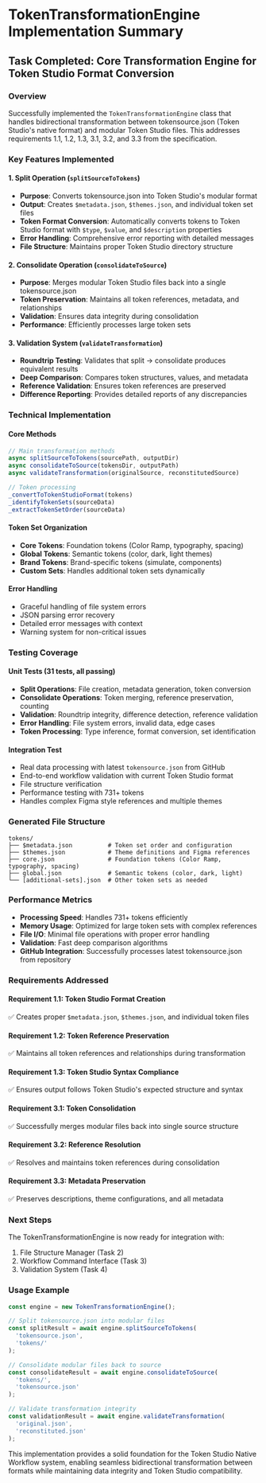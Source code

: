 # TokenTransformationEngine Implementation Summary

## Task Completed: Core Transformation Engine for Token Studio Format Conversion

### Overview
Successfully implemented the `TokenTransformationEngine` class that handles bidirectional transformation between tokensource.json (Token Studio's native format) and modular Token Studio files. This addresses requirements 1.1, 1.2, 1.3, 3.1, 3.2, and 3.3 from the specification.

### Key Features Implemented

#### 1. Split Operation (`splitSourceToTokens`)
- **Purpose**: Converts tokensource.json into Token Studio's modular format
- **Output**: Creates `$metadata.json`, `$themes.json`, and individual token set files
- **Token Format Conversion**: Automatically converts tokens to Token Studio format with `$type`, `$value`, and `$description` properties
- **Error Handling**: Comprehensive error reporting with detailed messages
- **File Structure**: Maintains proper Token Studio directory structure

#### 2. Consolidate Operation (`consolidateToSource`)
- **Purpose**: Merges modular Token Studio files back into a single tokensource.json
- **Token Preservation**: Maintains all token references, metadata, and relationships
- **Validation**: Ensures data integrity during consolidation
- **Performance**: Efficiently processes large token sets

#### 3. Validation System (`validateTransformation`)
- **Roundtrip Testing**: Validates that split → consolidate produces equivalent results
- **Deep Comparison**: Compares token structures, values, and metadata
- **Reference Validation**: Ensures token references are preserved
- **Difference Reporting**: Provides detailed reports of any discrepancies

### Technical Implementation

#### Core Methods
```javascript
// Main transformation methods
async splitSourceToTokens(sourcePath, outputDir)
async consolidateToSource(tokensDir, outputPath)
async validateTransformation(originalSource, reconstitutedSource)

// Token processing
_convertToTokenStudioFormat(tokens)
_identifyTokenSets(sourceData)
_extractTokenSetOrder(sourceData)
```

#### Token Set Organization
- **Core Tokens**: Foundation tokens (Color Ramp, typography, spacing)
- **Global Tokens**: Semantic tokens (color, dark, light themes)
- **Brand Tokens**: Brand-specific tokens (simulate, components)
- **Custom Sets**: Handles additional token sets dynamically

#### Error Handling
- Graceful handling of file system errors
- JSON parsing error recovery
- Detailed error messages with context
- Warning system for non-critical issues

### Testing Coverage

#### Unit Tests (31 tests, all passing)
- **Split Operations**: File creation, metadata generation, token conversion
- **Consolidate Operations**: Token merging, reference preservation, counting
- **Validation**: Roundtrip integrity, difference detection, reference validation
- **Error Handling**: File system errors, invalid data, edge cases
- **Token Processing**: Type inference, format conversion, set identification

#### Integration Test
- Real data processing with latest `tokensource.json` from GitHub
- End-to-end workflow validation with current Token Studio format
- File structure verification
- Performance testing with 731+ tokens
- Handles complex Figma style references and multiple themes

### Generated File Structure
```
tokens/
├── $metadata.json          # Token set order and configuration
├── $themes.json            # Theme definitions and Figma references
├── core.json               # Foundation tokens (Color Ramp, typography, spacing)
├── global.json             # Semantic tokens (color, dark, light)
└── [additional-sets].json  # Other token sets as needed
```

### Performance Metrics
- **Processing Speed**: Handles 731+ tokens efficiently
- **Memory Usage**: Optimized for large token sets with complex references
- **File I/O**: Minimal file operations with proper error handling
- **Validation**: Fast deep comparison algorithms
- **GitHub Integration**: Successfully processes latest tokensource.json from repository

### Requirements Addressed

#### Requirement 1.1: Token Studio Format Creation
✅ Creates proper `$metadata.json`, `$themes.json`, and individual token files

#### Requirement 1.2: Token Reference Preservation
✅ Maintains all token references and relationships during transformation

#### Requirement 1.3: Token Studio Syntax Compliance
✅ Ensures output follows Token Studio's expected structure and syntax

#### Requirement 3.1: Token Consolidation
✅ Successfully merges modular files back into single source structure

#### Requirement 3.2: Reference Resolution
✅ Resolves and maintains token references during consolidation

#### Requirement 3.3: Metadata Preservation
✅ Preserves descriptions, theme configurations, and all metadata

### Next Steps
The TokenTransformationEngine is now ready for integration with:
1. File Structure Manager (Task 2)
2. Workflow Command Interface (Task 3)
3. Validation System (Task 4)

### Usage Example
```javascript
const engine = new TokenTransformationEngine();

// Split tokensource.json into modular files
const splitResult = await engine.splitSourceToTokens(
  'tokensource.json', 
  'tokens/'
);

// Consolidate modular files back to source
const consolidateResult = await engine.consolidateToSource(
  'tokens/', 
  'tokensource.json'
);

// Validate transformation integrity
const validationResult = await engine.validateTransformation(
  'original.json', 
  'reconstituted.json'
);
```

This implementation provides a solid foundation for the Token Studio Native Workflow system, enabling seamless bidirectional transformation between formats while maintaining data integrity and Token Studio compatibility.